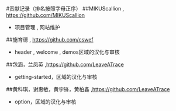 #贡献记录（排名按照字母正序）
##MIKUScallion , <https://github.com/MIKUScallion>
* 项目管理 , 网站维护

##施育德 , <https://github.com/cswef>
* header , welcome , demos区域的汉化与审核

##包涵，兰凤英 ,<https://github.com/LeaveATrace>
* getting-started，区域的汉化与审核

##黄科琪，谢惠敏，黄宇锋，黄柏鑫 ,<https://github.com/LeaveATrace>
* option，区域的汉化与审核

